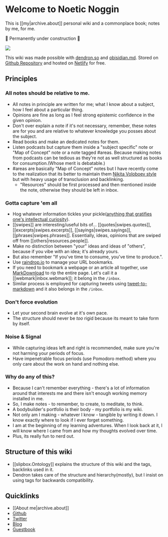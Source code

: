 
# Welcome to Noetic Noggin

This is [[my|archive.about]] personal wiki and a commonplace book; notes by me, for me.

🚧 Permanently under construction 🚧

![](https://res.cloudinary.com/zubayr/image/upload/v1658499909/wiki/ajevkuyebljlxiblyst2.png)

This wiki was made possible with [dendron.so](https://dendron.so) and [obisidian.md](https://obsidian.md). Stored on [Github Repository](https://github.com/zubayrrr/dendron) and hosted on [Netlify](https://netlify.com) for free.

## Principles

### All notes should be relative to me.

- All notes in principle are written for me; what I know about a subject, how I feel about a particular thing.
- Opinions are fine as long as I feel strong epistemic confidence in the given opinion.
- Don't over explain a note if it's not necessary, remember, these notes are for you and are relative to whatever knowledge you posses about the subject.
- Read books and make an dedicated notes for them.
- Listen podcasts but capture them inside a "subject specific" note or "Map of Concept" note or a note tagged #areas. Because making notes from podcasts can be tedious as they're not as well structured as books for consumption.(Whose merit is debatable.)
- #areas are basically "Map of Concept" notes but I have recently come to the realization that its better to maintain them [Nikita Voloboev style](https://wiki.nikiv.dev/) but with heavy usage of transclusion and backlinking.
  - "Resources" should be first processed and then mentioned inside the note, otherwise they should be left in inbox.

### Gotta capture 'em all

- Hog whatever information tickles your pickle([anything that gratifies one's intellectual curiosity](https://news.ycombinator.com/newsguidelines.html)).
- [[swipes]] are interesting/useful bits of... [[quotes|swipes.quotes]], [[excerpts|swipes.excerpts]], [[sayings|swipes.sayings]], [[phrases|swipes.phrases]]. Essentially, ideas, opinions that are swiped off from [[others|resources.people]].
- Make no distinction between "your" ideas and ideas of "others", because if you vibe with an idea; it's already yours.
- But also remember "If you've time to consume, you've time to produce.".
- Use [raindrop.io](https://raindrop.io) to manage your URL bookmarks.
- If you need to bookmark a webpage or an article all together, use [MarkDownload](https://chrome.google.com/webstore/detail/markdownload-markdown-web/pcmpcfapbekmbjjkdalcgopdkipoggdi?hl=en-GB) to rip the entire page. Let's call it a [[webmark|inbox.webmark]]; it belong in the `/inbox`.
- Similar process is employed for capturing tweets using [tweet-to-markdown](https://github.com/kbravh/tweet-to-markdown) and it also belongs in the `/inbox`.

### Don't force evolution

- Let your second brain evolve at it's own pace.
- The structure should never be _too_ rigid because its meant to take form by itself.

### Noise & Signal

- While capturing ideas left and right is recommended, make sure you're not harming your periods of focus.
- Have impenetrable focus periods (use Pomodoro method) where you only care about the work on hand and nothing else.

### Why do any of this?

- Because I can't remember everything - there's a lot of information around that interests me and there isn't enough working memory installed in me.
- So, I make notes - to remember, to create, to meditate, to think.
- A bodybuilder's portfolio is their body - my portfolio is my wiki.
- Not only am I making - whatever I know - tangible by writing it down. I know exactly where to look if I ever forget something.
- I am at the beginning of my learning adventures. When I look back at it, I will know where I came from and how my thoughts evolved over time.
- Plus, its really fun to nerd out.

## Structure of this wiki

- [[slipbox.Ontology]] explains the structure of this wiki and the tags, backlinks used in it.
- Dendron takes care of the structure and hierarchy(mostly), but I insist on using tags for backwards compatibility.

## Quicklinks

- [[About me|archive.about]]
- [Github](https://github.com/zubayrrr)
- [Twitter](https://twitter.com/zoobhalu)
- [Blog](https://zubayrali.in)
- [Guestbook](https://www.yourworldoftext.com/~zubayrali/)
